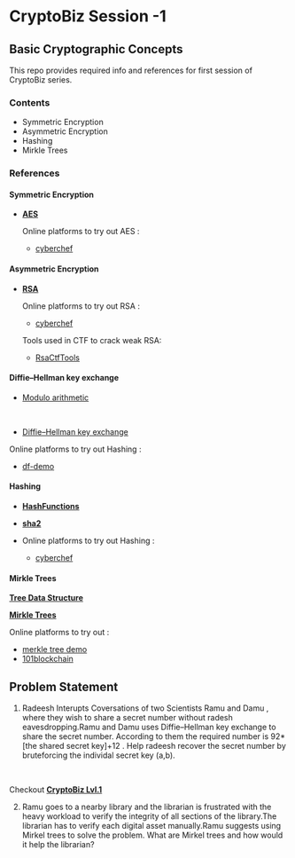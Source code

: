 # CryptoBiz Session -1 
## Basic Cryptographic Concepts

This repo provides required info and references for first session of CryptoBiz series.

### **Contents**
- Symmetric Encryption
- Asymmetric Encryption
- Hashing
- Mirkle Trees

### **References**

#### Symmetric Encryption

- [**AES**](https://en.wikipedia.org/wiki/Advanced_Encryption_Standard)

    Online platforms to try out AES : 
    - [cyberchef](https://cyberchef.org/)
  
#### Asymmetric Encryption

- [**RSA**](https://en.wikipedia.org/wiki/RSA_(cryptosystem))

    Online platforms to try out RSA : 
    - [cyberchef](https://cyberchef.org/)
    
    Tools used in CTF to crack weak RSA:
    - [RsaCtfTools](https://github.com/RsaCtfTool/RsaCtfTool)

#### Diffie–Hellman key exchange
 - [Modulo arithmetic](https://en.wikipedia.org/wiki/Modular_arithmetic)
<br>

  - [Diffie–Hellman key exchange](https://en.wikipedia.org/wiki/Diffie%E2%80%93Hellman_key_exchange)

Online platforms to try out Hashing : 
- [df-demo](https://alexholker.github.io/cryptographydemo/diffiehellman.html)

#### Hashing
  - [**HashFunctions**](https://en.wikipedia.org/wiki/Hash_function)
  - [**sha2**](https://en.wikipedia.org/wiki/SHA-2)

- Online platforms to try out Hashing : 
  - [cyberchef](https://cyberchef.org/)

#### Mirkle Trees

[**Tree Data Structure**](https://en.wikipedia.org/wiki/Tree_(data_structure))


[**Mirkle Trees**](https://en.wikipedia.org/wiki/Merkle_tree)

Online platforms to try out  : 
- [merkle tree demo](https://prathamudeshmukh.github.io/merkle-tree-demo/)
- [101blockchain](https://101blockchain.net/basics/merkle-tree)

## **Problem Statement**
1. Radeesh Interupts Coversations of two Scientists Ramu and Damu , where they wish to share a secret number without radesh eavesdropping.Ramu and Damu  uses Diffie–Hellman key exchange to share the secret number.
According to them the required number is 92*[the shared secret key]+12 .
Help radeesh recover the secret number by bruteforcing the individal secret key (a,b).
<br>

Checkout [**CryptoBiz Lvl.1**](https://v4zha.github.io/cryptobiz/)

2. Ramu goes to a nearby library and the librarian is frustrated with the heavy workload to verify the integrity of all sections of the library.The librarian has to verify each digital asset manually.Ramu suggests using Mirkel trees to solve the problem. What are Mirkel trees and how would it help the librarian?
